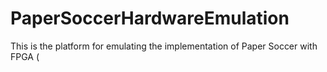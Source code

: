# PaperSoccerHardwareEmulation
This is the platform for emulating the implementation of Paper Soccer with FPGA (

